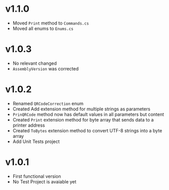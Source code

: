 # v1.1.0
- Moved `Print` method to `Commands.cs`
- Moved all enums to `Enums.cs`

# v1.0.3
- No relevant changed
- `AssemblyVersion` was corrected

# v1.0.2
- Renamed `QRCodeCorrection` enum
- Created Add extension method for multiple strings as parameters
- `PrinQRCode` method now has default values in all parameters but content
- Created `Print` extension method for byte array that sends data to a printer address
- Created `ToBytes` extension method to convert UTF-8 strings into a byte array
- Add Unit Tests project

# v1.0.1
- First functional version
- No Test Project is avaiable yet
